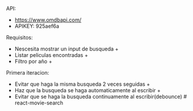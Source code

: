 API:
- https://www.omdbapi.com/
- APIKEY: 925aef6a

Requisitos:
- Nescesita mostrar un input de busqueda +
- Listar peliculas encontradas +
- Filtro por año +

Primera iteracion:
- Evitar que haga la misma busqueda 2 veces seguidas +
- Haz que la busqueda se haga automaticamente al escribir +
- Evitar que se haga la busqueda continuamente al escribir(debounce) # react-movie-search
